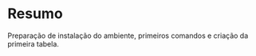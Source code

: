 # Resumo

<p> Preparação de instalação do ambiente, primeiros comandos e criação da primeira tabela. </p>